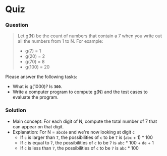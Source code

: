 # Quiz

### Question

> Let g(N) be the count of numbers that contain a 7 when you write out all the numbers from 1 to N.
> For example:
>
> - g(7) = 1
> - g(20) = 2
> - g(70) = 8
> - g(100) = 20

Please answer the following tasks:

- What is g(1000)? Is **`300`**.
- Write a computer program to compute g(N) and the test cases to evaluate the program.

### Solution

- Main concept: For each digit of N, compute the total number of 7 that can appear on that digit.
- Explanation: For N = `abcde` and we're now looking at digit `c`
  - If `c` is larger than `7`, the possibilities of `c` to be `7` is (`abc` + 1) \* 100
  - If `c` is equal to `7`, the possibilities of `c` to be `7` is `abc` \* 100 + `de` + 1
  - If `c` is less than `7`, the possibilities of `c` to be `7` is `abc` \* 100
